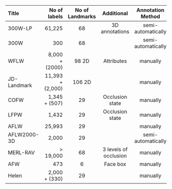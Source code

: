 | Title     |   No of labels   |   No of Landmarks  | Additional | Annotation Method  |Download| Date|
|:----------|-----------------:|:------------------:|:--------------:|:-------------------:|:------:|:---:|
300W-LP | 61,225 | 68 | 3D annotations | semi-automatically   |  [Link](http://www.cbsr.ia.ac.cn/users/xiangyuzhu/projects/3DDFA/main.htm) | 2016 |
300W    | 300    | 68     | |semi-automatically  | [Link](https://ibug.doc.ic.ac.uk/resources/300-W/)| 2013 |
|WFLW   | 8,000 + (2000)| 98 2D | Attributes | manually | [Link](https://wywu.github.io/projects/LAB/WFLW.html) |  2018 |
JD-Landmark | 11,393 + (2,000) | 106 2D ||manually |[Link](https://facial-landmarks-localization-challenge.github.io/#index)| 2019 |
COFW | 1,345 + (507) | 29 |  Occlusion state  | manually |[Link](http://www.vision.caltech.edu/xpburgos/ICCV13/#dataset)| 2013 |
LFPW | 1,432 | 29 | Occlusion state| manually|[Link](https://neerajkumar.org/databases/lfpw/)| 2011 |
AFLW  | 25,993 | 29 || manually | [Link](https://www.tugraz.at/institute/icg/research/team-bischof/lrs/downloads/aflw/)
AFLW2000-3D | 2,000 | 29 || semi-automatically | [Link](http://www.cbsr.ia.ac.cn/users/xiangyuzhu/projects/3DDFA/main.htm) | 2016 |
MERL-RAV    | > 19,000 |  68 | 3 levels of occlusion | manually | [Link](https://www.merl.com/pub/tmarks/MERL-RAV/)
AFW | 473 | 6 | Face box| manually | | 2012
Helen | 2,000 + (330) | 29 | | manually | [Link](http://www.ifp.illinois.edu/~vuongle2/helen/) | 2012

